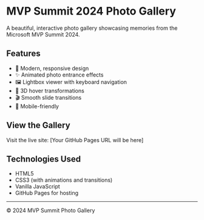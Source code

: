 # MVP Summit 2024 Photo Gallery

A beautiful, interactive photo gallery showcasing memories from the Microsoft MVP Summit 2024.

## Features

- 🎨 Modern, responsive design
- ✨ Animated photo entrance effects
- 🖼️ Lightbox viewer with keyboard navigation
- 💫 3D hover transformations
- 🎬 Smooth slide transitions
- 📱 Mobile-friendly

## View the Gallery

Visit the live site: [Your GitHub Pages URL will be here]

## Technologies Used

- HTML5
- CSS3 (with animations and transitions)
- Vanilla JavaScript
- GitHub Pages for hosting

---

© 2024 MVP Summit Photo Gallery
